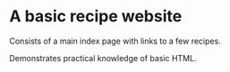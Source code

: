 # A basic recipe website

Consists of a main index page with links to a few recipes.

Demonstrates practical knowledge of basic HTML.
